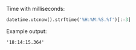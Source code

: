 Time with milliseconds:
```py
datetime.utcnow().strftime('%H:%M:%S.%f')[:-3]
```
Example output:
```
'18:14:15.364'
```